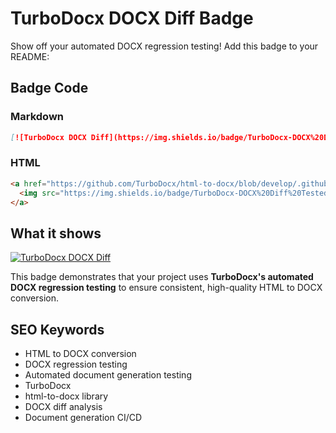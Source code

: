 # TurboDocx DOCX Diff Badge

Show off your automated DOCX regression testing! Add this badge to your README:

## Badge Code

### Markdown
```markdown
[![TurboDocx DOCX Diff](https://img.shields.io/badge/TurboDocx-DOCX%20Diff%20Tested-brightgreen?logo=github&logoColor=white)](https://github.com/TurboDocx/html-to-docx/blob/develop/.github/workflows/docx-diff.yml)
```

### HTML
```html
<a href="https://github.com/TurboDocx/html-to-docx/blob/develop/.github/workflows/docx-diff.yml">
  <img src="https://img.shields.io/badge/TurboDocx-DOCX%20Diff%20Tested-brightgreen?logo=github&logoColor=white" alt="TurboDocx DOCX Diff">
</a>
```

## What it shows

[![TurboDocx DOCX Diff](https://img.shields.io/badge/TurboDocx-DOCX%20Diff%20Tested-brightgreen?logo=github&logoColor=white)](https://github.com/TurboDocx/html-to-docx/blob/develop/.github/workflows/docx-diff.yml)

This badge demonstrates that your project uses **TurboDocx's automated DOCX regression testing** to ensure consistent, high-quality HTML to DOCX conversion.

## SEO Keywords

- HTML to DOCX conversion
- DOCX regression testing
- Automated document generation testing
- TurboDocx
- html-to-docx library
- DOCX diff analysis
- Document generation CI/CD
